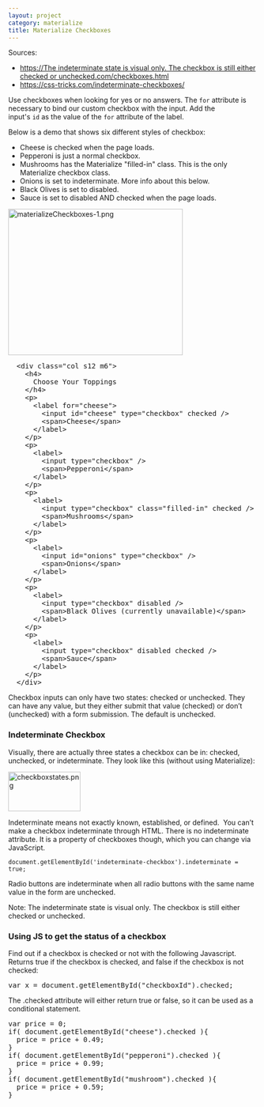 ```yaml
---
layout: project
category: materialize
title: Materialize Checkboxes
---
```

<p>Sources:</p>
<ul>
<li><a href="https://materializecss.com/checkboxes.html">https://The indeterminate state is visual only. The checkbox is still either checked or unchecked.com/checkboxes.html</a></li>
<li><a href="https://css-tricks.com/indeterminate-checkboxes/">https://css-tricks.com/indeterminate-checkboxes/</a></li>
</ul>
<p><span>Use checkboxes when looking for yes or no answers. The </span><code class=" language-markup">for</code><span> attribute is necessary to bind our custom checkbox with the input. Add the input's </span><code class=" language-markup">id</code><span> as the value of the </span><code class=" language-markup">for</code><span> attribute of the label.</span></p>
<p><span>Below is a demo that shows six different styles of checkbox:</span></p>
<ul>
<li><span>Cheese is checked when the page loads. </span></li>
<li><span>Pepperoni is just a normal checkbox. </span></li>
<li><span>Mushrooms has the Materialize "filled-in" class. This is the only Materialize checkbox class.</span></li>
<li><span>Onions is set to indeterminate. More info about this below.</span></li>
<li><span>Black Olives is set to disabled.</span></li>
<li><span>Sauce is set to disabled AND checked when the page loads.</span></li>
</ul>
<p><img src="/wd/materialize/images/materializeCheckboxes-1.png" alt="materializeCheckboxes-1.png" width="353" height="296" data-api-endpoint="https://hilliard.instructure.com/api/v1/courses/31582/files/12066318" data-api-returntype="File"></p>
<pre>  &lt;div class="col s12 m6"&gt;<br>    &lt;h4&gt;<br>      Choose Your Toppings<br>    &lt;/h4&gt;<br>    &lt;p&gt;<br>      &lt;label for="cheese"&gt;<br>        &lt;input id="cheese" type="checkbox" checked /&gt;<br>        &lt;span&gt;Cheese&lt;/span&gt;<br>      &lt;/label&gt;<br>    &lt;/p&gt;<br>    &lt;p&gt;<br>      &lt;label&gt;<br>        &lt;input type="checkbox" /&gt;<br>        &lt;span&gt;Pepperoni&lt;/span&gt;<br>      &lt;/label&gt;<br>    &lt;/p&gt;<br>    &lt;p&gt;<br>      &lt;label&gt;<br>        &lt;input type="checkbox" class="filled-in" checked /&gt;<br>        &lt;span&gt;Mushrooms&lt;/span&gt;<br>      &lt;/label&gt;<br>    &lt;/p&gt;<br>    &lt;p&gt;<br>      &lt;label&gt;<br>        &lt;input id="onions" type="checkbox" /&gt;<br>        &lt;span&gt;Onions&lt;/span&gt;<br>      &lt;/label&gt;<br>    &lt;/p&gt;<br>    &lt;p&gt;<br>      &lt;label&gt;<br>        &lt;input type="checkbox" disabled /&gt;<br>        &lt;span&gt;Black Olives (currently unavailable)&lt;/span&gt;<br>      &lt;/label&gt;<br>    &lt;/p&gt;<br>    &lt;p&gt;<br>      &lt;label&gt;<br>        &lt;input type="checkbox" disabled checked /&gt;<br>        &lt;span&gt;Sauce&lt;/span&gt;<br>      &lt;/label&gt;<br>    &lt;/p&gt;<br>  &lt;/div&gt;</pre>
<p><span>Checkbox inputs can only have two states: checked or unchecked. They can have any value, but they either submit that value (checked) or don’t (unchecked) with a form submission. The default is unchecked.</span></p>
<h3><span>Indeterminate Checkbox</span></h3>
<p>Visually, there are actually three states a checkbox can be in: checked, unchecked, or indeterminate. They look like this (without using Materialize):</p>
<p><img src="/wd/materialize/images/checkboxstates.png" alt="checkboxstates.png" width="146" height="80" data-api-endpoint="https://hilliard.instructure.com/api/v1/courses/31582/files/12066426" data-api-returntype="File"></p>
<p><span>Indeterminate means not exactly known, established, or defined.  </span>You can’t make a checkbox indeterminate through HTML. There is no indeterminate attribute. It is a property of checkboxes though, which you can change via JavaScript.</p>
<pre><code>document.getElementById('indeterminate-checkbox').indeterminate = true;</code></pre>
<p>Radio buttons are indeterminate when all radio buttons with the same name value in the form are unchecked.</p>
<p>Note: The indeterminate state is visual only. The checkbox is still either checked or unchecked.</p>
<h3><span>Using JS to get the status of a checkbox</span></h3>
<p>Find out if a checkbox is checked or not with the following Javascript. Returns true if the checkbox is checked, and false if the checkbox is not checked:</p>
<pre>var x = document.getElementById("checkboxId").checked;</pre>
<p>The .checked attribute will either return true or false, so it can be used as a conditional statement.</p>
<pre>var price = 0;<br>if( document.getElementById("cheese").checked ){<br>  price = price + 0.49;<br>}<br>if( document.getElementById("pepperoni").checked ){<br>  price = price + 0.99;<br>}<br>if( document.getElementById("mushroom").checked ){<br>  price = price + 0.59;<br>}</pre>

